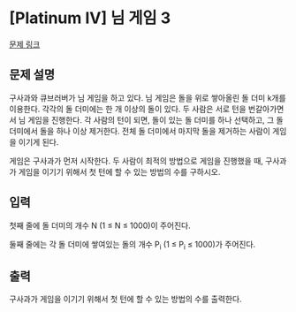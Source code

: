 # [Platinum IV] 님 게임 3

[문제 링크](https://www.acmicpc.net/problem/16895) 

## 문제 설명

<p>구사과와 큐브러버가 님 게임을 하고 있다. 님 게임은 돌을 위로 쌓아올린 돌 더미 k개를 이용한다. 각각의 돌 더미에는 한 개 이상의 돌이 있다. 두 사람은 서로 턴을 번갈아가면서 님 게임을 진행한다. 각 사람의 턴이 되면, 돌이 있는 돌 더미를 하나 선택하고, 그 돌 더미에서 돌을 하나 이상 제거한다. 전체 돌 더미에서 마지막 돌을 제거하는 사람이 게임을 이기게 된다. </p>

<p>게임은 구사과가 먼저 시작한다. 두 사람이 최적의 방법으로 게임을 진행했을 때, 구사과가 게임을 이기기 위해서 첫 턴에 할 수 있는 방법의 수를 구하시오.</p>

## 입력 

 <p>첫째 줄에 돌 더미의 개수 N (1 ≤ N ≤ 1000)이 주어진다.</p>

<p>둘째 줄에는 각 돌 더미에 쌓여있는 돌의 개수 P<sub>i</sub> (1 ≤ P<sub>i</sub> ≤ 1000)가 주어진다.</p>

## 출력 

 <p>구사과가 게임을 이기기 위해서 첫 턴에 할 수 있는 방법의 수를 출력한다.</p>

